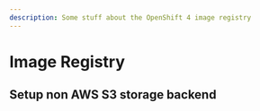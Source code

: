 ```yaml
---
description: Some stuff about the OpenShift 4 image registry
---
```


# Image Registry

## Setup non AWS S3 storage backend



